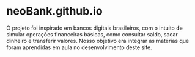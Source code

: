 # neoBank.github.io
O projeto foi inspirado em bancos digitais brasileiros, com o intuito de simular operações financeiras básicas, como consultar saldo, sacar dinheiro e transferir valores. Nosso objetivo era integrar as matérias que foram aprendidas em aula no desenvolvimento deste site.
